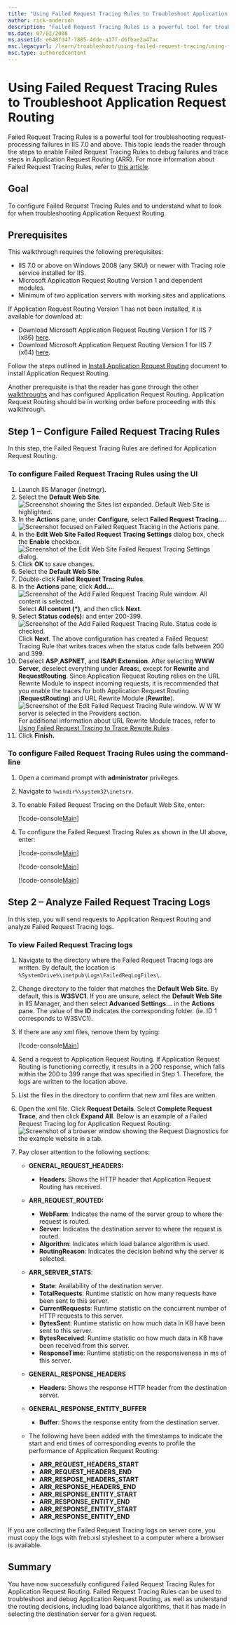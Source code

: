 ```yaml
---
title: "Using Failed Request Tracing Rules to Troubleshoot Application Request Routing"
author: rick-anderson
description: "Failed Request Tracing Rules is a powerful tool for troubleshooting request-processing failures in IIS 7.0 and above. This topic leads the reader through the..."
ms.date: 07/02/2008
ms.assetid: e648fd47-7885-4dde-a37f-d6fbae2a47ac
msc.legacyurl: /learn/troubleshoot/using-failed-request-tracing/using-failed-request-tracing-rules-to-troubleshoot-application-request-routing-arr
msc.type: authoredcontent
---
```

# Using Failed Request Tracing Rules to Troubleshoot Application Request Routing

Failed Request Tracing Rules is a powerful tool for troubleshooting request-processing failures in IIS 7.0 and above. This topic leads the reader through the steps to enable Failed Request Tracing Rules to debug failures and trace steps in Application Request Routing (ARR). For more information about Failed Request Tracing Rules, refer to [this article](troubleshooting-failed-requests-using-tracing-in-iis.md).

## Goal

To configure Failed Request Tracing Rules and to understand what to look for when troubleshooting Application Request Routing.

## Prerequisites

This walkthrough requires the following prerequisites:

- IIS 7.0 or above on Windows 2008 (any SKU) or newer with Tracing role service installed for IIS.
- Microsoft Application Request Routing Version 1 and dependent modules.
- Minimum of two application servers with working sites and applications.

If Application Request Routing Version 1 has not been installed, it is available for download at:

- Download Microsoft Application Request Routing Version 1 for IIS 7 (x86) [here](https://iis-umbraco.azurewebsites.net/downloads).
- Download Microsoft Application Request Routing Version 1 for IIS 7 (x64) [here](https://iis-umbraco.azurewebsites.net/downloads).

Follow the steps outlined in [Install Application Request Routing](../../extensions/installing-application-request-routing-arr/install-application-request-routing.md) document to install Application Request Routing.

Another prerequisite is that the reader has gone through the other [walkthroughs](../../extensions/planning-for-arr/using-the-application-request-routing-module.md) and has configured Application Request Routing. Application Request Routing should be in working order before proceeding with this walkthrough.

## Step 1 – Configure Failed Request Tracing Rules

In this step, the Failed Request Tracing Rules are defined for Application Request Routing.

### To configure Failed Request Tracing Rules using the UI

1. Launch IIS Manager (inetmgr).
2. Select the **Default Web Site**.  
    ![Screenshot showing the Sites list expanded. Default Web Site is highlighted.](using-failed-request-tracing-rules-to-troubleshoot-application-request-routing-arr/_static/image1.jpg)
3. In the **Actions** pane, under **Configure**, select **Failed Request Tracing…**.  
    ![Screenshot focused on Failed Request Tracing in the Actions pane.](using-failed-request-tracing-rules-to-troubleshoot-application-request-routing-arr/_static/image3.jpg)
4. In the **Edit Web Site Failed Request Tracing Settings** dialog box, check the **Enable** checkbox.  
    ![Screenshot of the Edit Web Site Failed Request Tracing Settings dialog.](using-failed-request-tracing-rules-to-troubleshoot-application-request-routing-arr/_static/image5.jpg)
5. Click **OK** to save changes.  
6. Select the **Default Web Site**.
7. Double-click **Failed Request Tracing Rules**.
8. In the **Actions** pane, click **Add…**.  
    ![Screenshot of the Add Failed Request Tracing Rule window. All content is selected.](using-failed-request-tracing-rules-to-troubleshoot-application-request-routing-arr/_static/image7.jpg)  
    Select **All content (\*)**, and then click **Next**.
9. Select **Status code(s):** and enter 200-399.  
    ![Screenshot of the Add Failed Request Tracing Rule. Status code is checked.](using-failed-request-tracing-rules-to-troubleshoot-application-request-routing-arr/_static/image9.jpg)  
    Click **Next**. The above configuration has created a Failed Request Tracing Rule that writes traces when the status code falls between 200 and 399.
10. Deselect **ASP**,**ASPNET**, and **ISAPI Extension**. After selecting **WWW Server**, deselect everything under **Areas:**, except for **Rewrite** and **RequestRouting**. Since Application Request Routing relies on the URL Rewrite Module to inspect incoming requests, it is recommended that you enable the traces for both Application Request Routing (**RequestRouting**) and URL Rewrite Module (**Rewrite**).  
    ![Screenshot of the Edit Failed Request Tracing Rule window. W W W server is selected in the Providers section. ](using-failed-request-tracing-rules-to-troubleshoot-application-request-routing-arr/_static/image11.jpg)  
    For additional information about URL Rewrite Module traces, refer to [Using Failed Request Tracing to Trace Rewrite Rules](../../extensions/url-rewrite-module/using-failed-request-tracing-to-trace-rewrite-rules.md) .
11. Click **Finish.**

### To configure Failed Request Tracing Rules using the command-line

1. Open a command prompt with **administrator** privileges.
2. Navigate to `%windir%\system32\inetsrv`.
3. To enable Failed Request Tracing on the Default Web Site, enter:

    [!code-console[Main](using-failed-request-tracing-rules-to-troubleshoot-application-request-routing-arr/samples/sample1.cmd)]

4. To configure the Failed Request Tracing Rules as shown in the UI above, enter:  

    [!code-console[Main](using-failed-request-tracing-rules-to-troubleshoot-application-request-routing-arr/samples/sample2.cmd)]

    [!code-console[Main](using-failed-request-tracing-rules-to-troubleshoot-application-request-routing-arr/samples/sample3.cmd)]

    [!code-console[Main](using-failed-request-tracing-rules-to-troubleshoot-application-request-routing-arr/samples/sample4.cmd)]

## Step 2 – Analyze Failed Request Tracing Logs

In this step, you will send requests to Application Request Routing and analyze Failed Request Tracing logs.

### To view Failed Request Tracing logs

1. Navigate to the directory where the Failed Request Tracing logs are written. By default, the location is `%SystemDrive%\inetpub\Logs\FailedReqLogFiles\`.
2. Change directory to the folder that matches the **Default Web Site**. By default, this is **W3SVC1**. If you are unsure, select the **Default Web Site** in IIS Manager, and then select **Advanced Settings…** in the **Actions** pane. The value of the **ID** indicates the corresponding folder. (ie. ID 1 corresponds to W3SVC1).
3. If there are any xml files, remove them by typing:  

    [!code-console[Main](using-failed-request-tracing-rules-to-troubleshoot-application-request-routing-arr/samples/sample5.cmd)]
4. Send a request to Application Request Routing. If Application Request Routing is functioning correctly, it results in a 200 response, which falls within the 200 to 399 range that was specified in Step 1. Therefore, the logs are written to the location above.  
5. List the files in the directory to confirm that new xml files are written.
6. Open the xml file. Click **Request Details**. Select **Complete Request Trace**, and then click **Expand All**. Below is an example of a Failed Request Tracing log for Application Request Routing:  
    ![Screenshot of a browser window showing the Request Diagnostics for the example website in a tab.](using-failed-request-tracing-rules-to-troubleshoot-application-request-routing-arr/_static/image13.jpg)
7. Pay closer attention to the following sections:  

    - **GENERAL\_REQUEST\_HEADERS:**  

        - **Headers**: Shows the HTTP header that Application Request Routing has received.

    - **ARR\_REQUEST\_ROUTED:**  

        - **WebFarm**: Indicates the name of the server group to where the request is routed.
        - **Server**: Indicates the destination server to where the request is routed.
        - **Algorithm**: Indicates which load balance algorithm is used.
        - **RoutingReason**: Indicates the decision behind why the server is selected.

    - **ARR\_SERVER\_STATS**:  

        - **State**: Availability of the destination server.
        - **TotalRequests**: Runtime statistic on how many requests have been sent to this server.
        - **CurrentRequests**: Runtime statistic on the concurrent number of HTTP requests to this server.
        - **BytesSent**: Runtime statistic on how much data in KB have been sent to this server.
        - **BytesReceived**: Runtime statistic on how much data in KB have been received from this server.
        - **ResponseTime**: Runtime statistic on the responsiveness in ms of this server.

    - **GENERAL\_RESPONSE\_HEADERS**  

        - **Headers**: Shows the response HTTP header from the destination server.

    - **GENERAL\_RESPONSE\_ENTITY\_BUFFER**  

        - **Buffer**: Shows the response entity from the destination server.

    - The following have been added with the timestamps to indicate the start and end times of corresponding events to profile the performance of Application Request Routing:  

        - **ARR\_REQUEST\_HEADERS\_START**
        - **ARR\_REQUEST\_HEADERS\_END**
        - **ARR\_RESPOSE\_HEADERS\_START**
        - **ARR\_RESPONSE\_HEADERS\_END**
        - **ARR\_RESPONSE\_ENTITY\_START**
        - **ARR\_RESPONSE\_ENTITY\_END**
        - **ARR\_RESPONSE\_ENTITY\_START**
        - **ARR\_RESPONSE\_ENTITY\_END**

If you are collecting the Failed Request Tracing logs on server core, you must copy the logs with freb.xsl stylesheet to a computer where a browser is available.

## Summary

You have now successfully configured Failed Request Tracing Rules for Application Request Routing. Failed Request Tracing Rules can be used to troubleshoot and debug Application Request Routing, as well as understand the routing decisions, including load balance algorithms, that it has made in selecting the destination server for a given request.
